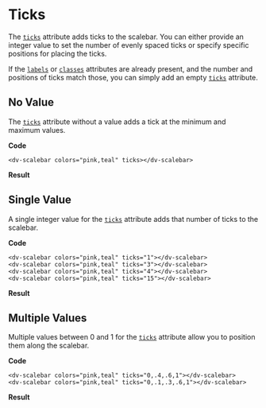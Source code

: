 # Ticks

The [`ticks`](/docs/ticks) attribute adds ticks to the scalebar. You can either provide an integer value to set the number of evenly spaced ticks or specify specific positions for placing the ticks.

If the [`labels`](/docs/labels) or [`classes`](/docs/classes) attributes are already present, and the number and positions of ticks match those, you can simply add an empty [`ticks`](/docs/ticks) attribute.

## No Value

The [`ticks`](/docs/ticks) attribute without a value adds a tick at the minimum and maximum values.

**Code**
```html{4}
<dv-scalebar colors="pink,teal" ticks></dv-scalebar>
```
**Result**
<dv-scalebar colors="pink,teal" ticks></dv-scalebar>

## Single Value

A single integer value for the [`ticks`](/docs/ticks) attribute adds that number of ticks to the scalebar.

**Code**
```html{4}
<dv-scalebar colors="pink,teal" ticks="1"></dv-scalebar>
<dv-scalebar colors="pink,teal" ticks="3"></dv-scalebar>
<dv-scalebar colors="pink,teal" ticks="4"></dv-scalebar>
<dv-scalebar colors="pink,teal" ticks="15"></dv-scalebar>
```
**Result**
<dv-scalebar colors="pink,teal" ticks="1"></dv-scalebar>
<dv-scalebar colors="pink,teal" ticks="3"></dv-scalebar>
<dv-scalebar colors="pink,teal" ticks="4"></dv-scalebar>
<dv-scalebar colors="pink,teal" ticks="15"></dv-scalebar>

## Multiple Values

Multiple values between 0 and 1 for the [`ticks`](/docs/ticks) attribute allow you to position them along the scalebar.

**Code**
```html{4}
<dv-scalebar colors="pink,teal" ticks="0,.4,.6,1"></dv-scalebar>
<dv-scalebar colors="pink,teal" ticks="0,.1,.3,.6,1"></dv-scalebar>
```
**Result**
<dv-scalebar colors="pink,teal" ticks="0,.4,.6,1"></dv-scalebar>
<dv-scalebar colors="pink,teal" ticks="0,.1,.3,.6,1"></dv-scalebar>